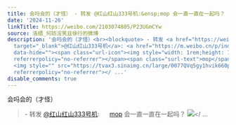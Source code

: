 ```yaml
---
title: 会吗会的（才怪） - 转发 @红山红山333号机:&ensp;mop 会一直一直在一起吗？ [图片]
date: '2024-11-26'
linkTitle: https://weibo.com/2103074805/P23UGmCYw
source: 洛缙_何妨淫笑且徐行的微博
description: '会吗会的（才怪）<br><blockquote> - 转发 <a href="https://weibo.com/6528977957"
  target="_blank">@红山红山333号机</a>: <a href="https://m.weibo.cn/p/index?extparam=mop&amp;containerid=100808b7208774faea1d155062bdb773b5f221"
  data-hide=""><span class="url-icon"><img style="width: 1rem;height: 1rem" src="https://n.sinaimg.cn/photo/5213b46e/20180926/timeline_card_small_super_default.png"
  referrerpolicy="no-referrer"></span><span class="surl-text">mop</span></a> 会一直一直在一起吗？
  <img style="" src="https://tvax3.sinaimg.cn/large/0077QVq5gy1hvik660pztj31ge262x6t.jpg"
  referrerpolicy="no-referrer"></ ...'
disable_comments: true
---
```

会吗会的（才怪）<br><blockquote> - 转发 <a href="https://weibo.com/6528977957" target="_blank">@红山红山333号机</a>: <a href="https://m.weibo.cn/p/index?extparam=mop&amp;containerid=100808b7208774faea1d155062bdb773b5f221" data-hide=""><span class="url-icon"><img style="width: 1rem;height: 1rem" src="https://n.sinaimg.cn/photo/5213b46e/20180926/timeline_card_small_super_default.png" referrerpolicy="no-referrer"></span><span class="surl-text">mop</span></a> 会一直一直在一起吗？ <img style="" src="https://tvax3.sinaimg.cn/large/0077QVq5gy1hvik660pztj31ge262x6t.jpg" referrerpolicy="no-referrer"></ ...